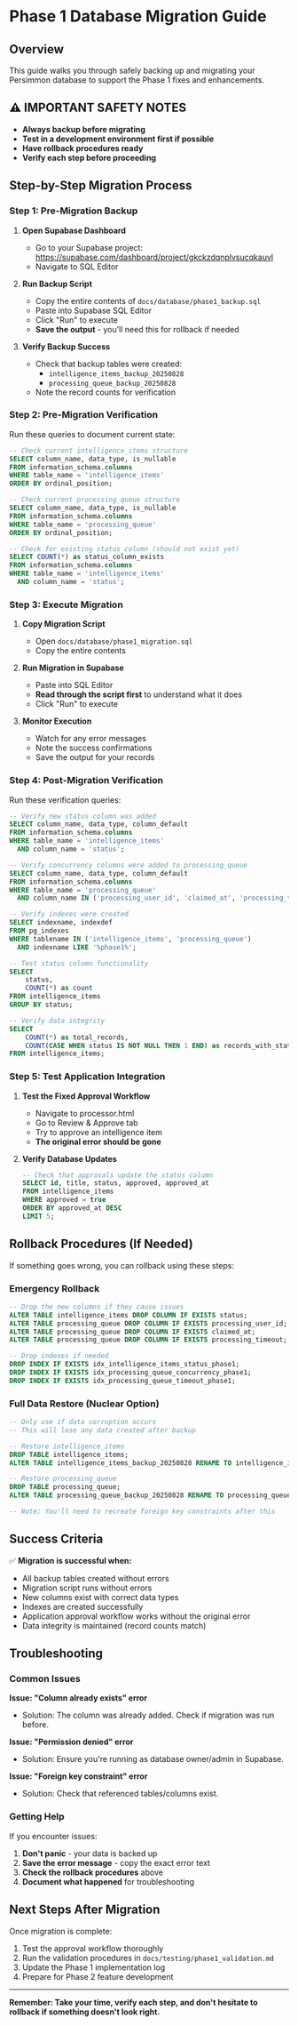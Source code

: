 # Phase 1 Database Migration Guide

## Overview

This guide walks you through safely backing up and migrating your Persimmon database to support the Phase 1 fixes and enhancements.

## ⚠️ IMPORTANT SAFETY NOTES

- **Always backup before migrating**
- **Test in a development environment first if possible**
- **Have rollback procedures ready**
- **Verify each step before proceeding**

## Step-by-Step Migration Process

### Step 1: Pre-Migration Backup

1. **Open Supabase Dashboard**

   - Go to your Supabase project: https://supabase.com/dashboard/project/gkckzdqnplvsucqkauvl
   - Navigate to SQL Editor

2. **Run Backup Script**

   - Copy the entire contents of `docs/database/phase1_backup.sql`
   - Paste into Supabase SQL Editor
   - Click "Run" to execute
   - **Save the output** - you'll need this for rollback if needed

3. **Verify Backup Success**
   - Check that backup tables were created:
     - `intelligence_items_backup_20250828`
     - `processing_queue_backup_20250828`
   - Note the record counts for verification

### Step 2: Pre-Migration Verification

Run these queries to document current state:

```sql
-- Check current intelligence_items structure
SELECT column_name, data_type, is_nullable
FROM information_schema.columns
WHERE table_name = 'intelligence_items'
ORDER BY ordinal_position;

-- Check current processing_queue structure
SELECT column_name, data_type, is_nullable
FROM information_schema.columns
WHERE table_name = 'processing_queue'
ORDER BY ordinal_position;

-- Check for existing status column (should not exist yet)
SELECT COUNT(*) as status_column_exists
FROM information_schema.columns
WHERE table_name = 'intelligence_items'
  AND column_name = 'status';
```

### Step 3: Execute Migration

1. **Copy Migration Script**

   - Open `docs/database/phase1_migration.sql`
   - Copy the entire contents

2. **Run Migration in Supabase**

   - Paste into SQL Editor
   - **Read through the script first** to understand what it does
   - Click "Run" to execute

3. **Monitor Execution**
   - Watch for any error messages
   - Note the success confirmations
   - Save the output for your records

### Step 4: Post-Migration Verification

Run these verification queries:

```sql
-- Verify new status column was added
SELECT column_name, data_type, column_default
FROM information_schema.columns
WHERE table_name = 'intelligence_items'
  AND column_name = 'status';

-- Verify concurrency columns were added to processing_queue
SELECT column_name, data_type, column_default
FROM information_schema.columns
WHERE table_name = 'processing_queue'
  AND column_name IN ('processing_user_id', 'claimed_at', 'processing_timeout');

-- Verify indexes were created
SELECT indexname, indexdef
FROM pg_indexes
WHERE tablename IN ('intelligence_items', 'processing_queue')
  AND indexname LIKE '%phase1%';

-- Test status column functionality
SELECT
    status,
    COUNT(*) as count
FROM intelligence_items
GROUP BY status;

-- Verify data integrity
SELECT
    COUNT(*) as total_records,
    COUNT(CASE WHEN status IS NOT NULL THEN 1 END) as records_with_status
FROM intelligence_items;
```

### Step 5: Test Application Integration

1. **Test the Fixed Approval Workflow**

   - Navigate to processor.html
   - Go to Review & Approve tab
   - Try to approve an intelligence item
   - **The original error should be gone**

2. **Verify Database Updates**
   ```sql
   -- Check that approvals update the status column
   SELECT id, title, status, approved, approved_at
   FROM intelligence_items
   WHERE approved = true
   ORDER BY approved_at DESC
   LIMIT 5;
   ```

## Rollback Procedures (If Needed)

If something goes wrong, you can rollback using these steps:

### Emergency Rollback

```sql
-- Drop the new columns if they cause issues
ALTER TABLE intelligence_items DROP COLUMN IF EXISTS status;
ALTER TABLE processing_queue DROP COLUMN IF EXISTS processing_user_id;
ALTER TABLE processing_queue DROP COLUMN IF EXISTS claimed_at;
ALTER TABLE processing_queue DROP COLUMN IF EXISTS processing_timeout;

-- Drop indexes if needed
DROP INDEX IF EXISTS idx_intelligence_items_status_phase1;
DROP INDEX IF EXISTS idx_processing_queue_concurrency_phase1;
DROP INDEX IF EXISTS idx_processing_queue_timeout_phase1;
```

### Full Data Restore (Nuclear Option)

```sql
-- Only use if data corruption occurs
-- This will lose any data created after backup

-- Restore intelligence_items
DROP TABLE intelligence_items;
ALTER TABLE intelligence_items_backup_20250828 RENAME TO intelligence_items;

-- Restore processing_queue
DROP TABLE processing_queue;
ALTER TABLE processing_queue_backup_20250828 RENAME TO processing_queue;

-- Note: You'll need to recreate foreign key constraints after this
```

## Success Criteria

✅ **Migration is successful when:**

- All backup tables created without errors
- Migration script runs without errors
- New columns exist with correct data types
- Indexes are created successfully
- Application approval workflow works without the original error
- Data integrity is maintained (record counts match)

## Troubleshooting

### Common Issues

**Issue: "Column already exists" error**

- Solution: The column was already added. Check if migration was run before.

**Issue: "Permission denied" error**

- Solution: Ensure you're running as database owner/admin in Supabase.

**Issue: "Foreign key constraint" error**

- Solution: Check that referenced tables/columns exist.

### Getting Help

If you encounter issues:

1. **Don't panic** - your data is backed up
2. **Save the error message** - copy the exact error text
3. **Check the rollback procedures** above
4. **Document what happened** for troubleshooting

## Next Steps After Migration

Once migration is complete:

1. Test the approval workflow thoroughly
2. Run the validation procedures in `docs/testing/phase1_validation.md`
3. Update the Phase 1 implementation log
4. Prepare for Phase 2 feature development

---

**Remember: Take your time, verify each step, and don't hesitate to rollback if something doesn't look right.**
